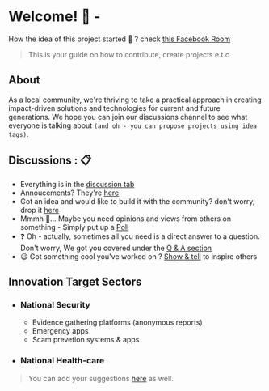 
<!--

**Here are some ideas to get you started:**

🙋‍♀️ A short introduction - what is your organization all about?
🌈 Contribution guidelines - how can the community get involved?
👩‍💻 Useful resources - where can the community find your docs? Is there anything else the community should know?
🍿 Fun facts - what does your team eat for breakfast?
🧙 Remember, you can do mighty things with the power of [Markdown](https://docs.github.com/github/writing-on-github/getting-started-with-writing-and-formatting-on-github/basic-writing-and-formatting-syntax)
-->

# Welcome! :tada: - 
How the idea of this project started :thinking: ? check [this Facebook Room](https://web.facebook.com/100008372148032/videos/491711999358531/)

> This is your guide on how to contribute, create projects e.t.c

## About
As a local community, we're thriving to take a practical approach in creating impact-driven solutions and technologies for current and future generations. We hope you can join our discussions channel to see what everyone is talking about `(and oh - you can propose projects using idea tags)`. 

## Discussions : 📋
- Everything is in the [discussion tab](https://github.com/Meta-DevC-Lusaka-Community-Projects/.github/discussions/)
- Annoucements? They're [here](https://github.com/Meta-DevC-Lusaka-Community-Projects/.github/discussions/categories/announcements)
- Got an idea and would like to build it with the community? don't worry, drop it [here](https://github.com/Meta-DevC-Lusaka-Community-Projects/.github/discussions/categories/ideas-projects-suggestions)
- Mmmh :thinking:... Maybe you need opinions and views from others on something - Simply put up a [Poll](https://github.com/Meta-DevC-Lusaka-Community-Projects/.github/discussions/categories/polls)
-  :question: Oh - actually, sometimes all you need is a direct answer to a question. Don't worry, We got you covered under the [Q & A section](https://github.com/Meta-DevC-Lusaka-Community-Projects/.github/discussions/categories/q-a)
- :smiley: Got something cool you've worked on ? [Show & tell](https://github.com/Meta-DevC-Lusaka-Community-Projects/.github/discussions/categories/show-and-tell) to inspire others

## Innovation Target Sectors 
- ### National Security
  - Evidence gathering platforms (anonymous reports)
  - Emergency apps
  - Scam prevetion systems & apps
- ### National Health-care


> You can add your suggestions [here](https://github.com/Meta-DevC-Lusaka-Community-Projects/.github/discussions/categories/ideas-projects-suggestions) as well.

